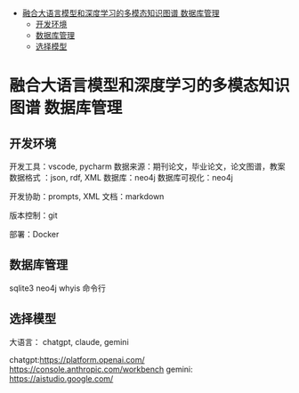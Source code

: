 - [融合大语言模型和深度学习的多模态知识图谱 数据库管理](#融合大语言模型和深度学习的多模态知识图谱-数据库管理)
  - [开发环境](#开发环境)
  - [数据库管理](#数据库管理)
  - [选择模型](#选择模型)

# 融合大语言模型和深度学习的多模态知识图谱 数据库管理

## 开发环境

开发工具：vscode, pycharm
数据来源：期刊论文，毕业论文，论文图谱，教案
数据格式 ：json, rdf, XML
数据库：neo4j
数据库可视化：neo4j

开发协助：prompts, XML
文档：markdown

版本控制：git

部署：Docker

## 数据库管理

sqlite3
neo4j
whyis
命令行

## 选择模型

大语言： chatgpt, claude, gemini

chatgpt:https://platform.openai.com/
https://console.anthropic.com/workbench
gemini: https://aistudio.google.com/
